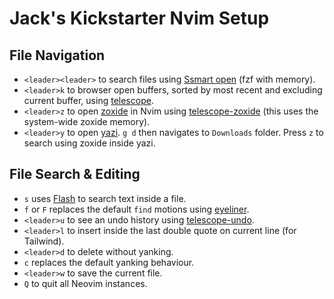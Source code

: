 # Jack's Kickstarter Nvim Setup

## File Navigation

- `<leader><leader>` to search files using [Ssmart open](https://github.com/danielfalk/smart-open.nvim) (fzf with memory).
- `<leader>k` to browser open buffers, sorted by most recent and excluding current buffer, using [telescope](https://github.com/nvim-telescope/telescope.nvim).
- `<leader>z` to open [zoxide](https://github.com/ajeetdsouza/zoxide) in Nvim using [telescope-zoxide](https://github.com/jvgrootveld/telescope-zoxide) (this uses the system-wide zoxide memory).
- `<leader>y` to open [yazi](https://github.com/mikavilpas/yazi.nvim). `g d` then navigates to `Downloads` folder. Press `z` to search using zoxide inside yazi.

## File Search & Editing

- `s` uses [Flash](https://github.com/folke/flash.nvim) to search text inside a file.
- `f` or `F` replaces the default `find` motions using [eyeliner](https://github.com/jinh0/eyeliner.nvim).
- `<leader>u` to see an undo history using [telescope-undo](https://github.com/debugloop/telescope-undo.nvim).
- `<leader>l` to insert inside the last double quote on current line (for Tailwind).
- `<leader>d` to delete without yanking.
- `c` replaces the default yanking behaviour.
- `<leader>w` to save the current file.
- `Q` to quit all Neovim instances.
